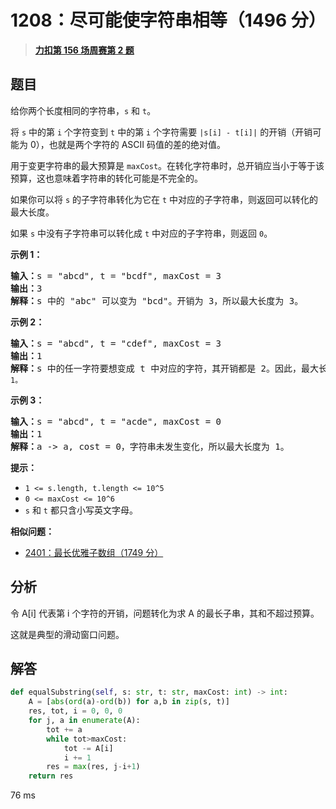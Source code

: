 # 1208：尽可能使字符串相等（1496 分）


> <u>**[力扣第 156 场周赛第 2 题](https://leetcode.cn/problems/get-equal-substrings-within-budget/)**</u>

## 题目

<p>给你两个长度相同的字符串，<code>s</code> 和 <code>t</code>。</p>

<p>将 <code>s</code> 中的第 <code>i</code> 个字符变到 <code>t</code> 中的第 <code>i</code> 个字符需要 <code>|s[i] - t[i]|</code> 的开销（开销可能为 0），也就是两个字符的 ASCII 码值的差的绝对值。</p>

<p>用于变更字符串的最大预算是 <code>maxCost</code>。在转化字符串时，总开销应当小于等于该预算，这也意味着字符串的转化可能是不完全的。</p>

<p>如果你可以将 <code>s</code> 的子字符串转化为它在 <code>t</code> 中对应的子字符串，则返回可以转化的最大长度。</p>

<p>如果 <code>s</code> 中没有子字符串可以转化成 <code>t</code> 中对应的子字符串，则返回 <code>0</code>。</p>



<p><strong>示例 1：</strong></p>

<pre>
<strong>输入：</strong>s = "abcd", t = "bcdf", maxCost = 3
<strong>输出：</strong>3
<strong>解释：</strong>s<strong> </strong>中的<strong> </strong>"abc" 可以变为 "bcd"。开销为 3，所以最大长度为 3。</pre>

<p><strong>示例 2：</strong></p>

<pre>
<strong>输入：</strong>s = "abcd", t = "cdef", maxCost = 3
<strong>输出：</strong>1
<strong>解释：</strong>s 中的任一字符要想变成 t 中对应的字符，其开销都是 2。因此，最大长度为<code> 1。</code>
</pre>

<p><strong>示例 3：</strong></p>

<pre>
<strong>输入：</strong>s = "abcd", t = "acde", maxCost = 0
<strong>输出：</strong>1
<strong>解释：</strong>a -> a, cost = 0，字符串未发生变化，所以最大长度为 1。
</pre>



<p><strong>提示：</strong></p>

<ul>
<li><code>1 <= s.length, t.length <= 10^5</code></li>
<li><code>0 <= maxCost <= 10^6</code></li>
<li><code>s</code> 和 <code>t</code> 都只含小写英文字母。</li>
</ul>


**相似问题：**
- [2401：最长优雅子数组（1749 分）](/leetcode/2401)


## 分析

令 A[i] 代表第 i 个字符的开销，问题转化为求 A 的最长子串，其和不超过预算。

这就是典型的滑动窗口问题。

## 解答

```python
def equalSubstring(self, s: str, t: str, maxCost: int) -> int:
	A = [abs(ord(a)-ord(b)) for a,b in zip(s, t)]
	res, tot, i = 0, 0, 0
	for j, a in enumerate(A):
		tot += a
		while tot>maxCost:
			tot -= A[i]
			i += 1
		res = max(res, j-i+1)
	return res
```
76 ms
